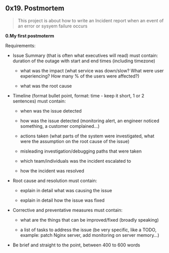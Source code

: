 ## 0x19. Postmortem

> This project is about how to write an Incident report when an event of an error or sysyem failure occurs

**0.My first postmoterm**

Requirements:

- Issue Summary (that is often what executives will read) must contain:
duration of the outage with start and end times (including timezone)

	- what was the impact (what service was down/slow? What were user experiencing? How many % of the users were affected?)

	- what was the root cause
	
- Timeline (format bullet point, format: time - keep it short, 1 or 2 sentences) must contain:

	- when was the issue detected
	
	- how was the issue detected (monitoring alert, an engineer noticed something, a customer complained…)
	
	- actions taken (what parts of the system were investigated, what were the assumption on the root cause of the issue)
	- misleading investigation/debugging paths that were taken
	
	- which team/individuals was the incident escalated to
	
	- how the incident was resolved

- Root cause and resolution must contain:
	
	- explain in detail what was causing the issue

	- explain in detail how the issue was fixed

- Corrective and preventative measures must contain:

	- what are the things that can be improved/fixed (broadly speaking)
	
	- a list of tasks to address the issue (be very specific, like a TODO, example: patch Nginx server, add monitoring on server memory…)
	
- Be brief and straight to the point, between 400 to 600 words
